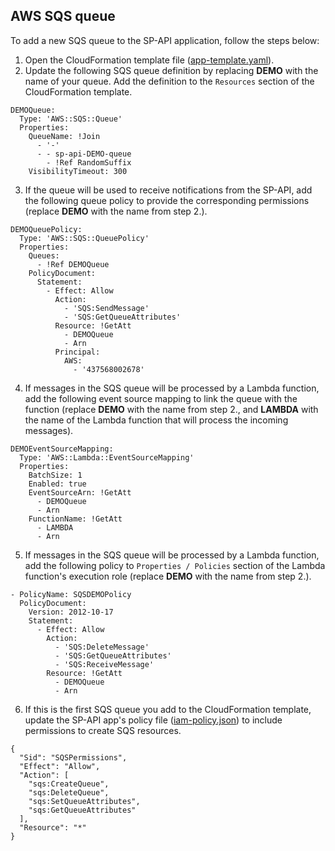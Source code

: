 ## AWS SQS queue

To add a new SQS queue to the SP-API application, follow the steps below:

1. Open the CloudFormation template file ([app-template.yaml](..%2Fapp-template.yaml)).
2. Update the following SQS queue definition by replacing **DEMO** with the name of your queue. Add the definition to
   the `Resources` section of the CloudFormation template.

```
DEMOQueue:
  Type: 'AWS::SQS::Queue'
  Properties:
    QueueName: !Join
      - '-'
      - - sp-api-DEMO-queue
        - !Ref RandomSuffix
    VisibilityTimeout: 300
```

3. If the queue will be used to receive notifications from the SP-API, add the following queue policy to provide the
   corresponding permissions (replace **DEMO** with the name from step 2.).

```
DEMOQueuePolicy:
  Type: 'AWS::SQS::QueuePolicy'
  Properties:
    Queues:
      - !Ref DEMOQueue
    PolicyDocument:
      Statement:
        - Effect: Allow
          Action:
            - 'SQS:SendMessage'
            - 'SQS:GetQueueAttributes'
          Resource: !GetAtt
            - DEMOQueue
            - Arn
          Principal:
            AWS:
              - '437568002678'
```

4. If messages in the SQS queue will be processed by a Lambda function, add the following event source mapping to link
   the queue with the function (replace **DEMO** with the name from step 2., and **LAMBDA** with the name of the Lambda
   function that will process the incoming messages).

```
DEMOEventSourceMapping:
  Type: 'AWS::Lambda::EventSourceMapping'
  Properties:
    BatchSize: 1
    Enabled: true
    EventSourceArn: !GetAtt
      - DEMOQueue
      - Arn
    FunctionName: !GetAtt
      - LAMBDA
      - Arn
```

5. If messages in the SQS queue will be processed by a Lambda function, add the following policy
   to `Properties / Policies` section of the Lambda function's execution role (replace **DEMO** with the name from step
   2.).

```
- PolicyName: SQSDEMOPolicy
  PolicyDocument:
    Version: 2012-10-17
    Statement:
      - Effect: Allow
        Action:
          - 'SQS:DeleteMessage'
          - 'SQS:GetQueueAttributes'
          - 'SQS:ReceiveMessage'
        Resource: !GetAtt
          - DEMOQueue
          - Arn
```

6. If this is the first SQS queue you add to the CloudFormation template, update the SP-API app's policy
   file ([iam-policy.json](..%2Fscripts%2Fiam-policy.json)) to include permissions to create SQS resources.

```
{
  "Sid": "SQSPermissions",
  "Effect": "Allow",
  "Action": [
    "sqs:CreateQueue",
    "sqs:DeleteQueue",
    "sqs:SetQueueAttributes",
    "sqs:GetQueueAttributes"
  ],
  "Resource": "*"
}
```
